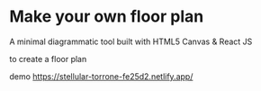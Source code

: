 # Make your own floor plan

A minimal diagrammatic tool built with HTML5 Canvas & React JS 

to create a floor plan

demo
https://stellular-torrone-fe25d2.netlify.app/
